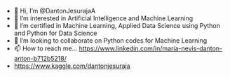 - 👋 Hi, I’m @DantonJesurajaA
- 👀 I’m interested in Artificial Intelligence and Machine Learning
- 🌱 I’m certified in Machine Learning, Applied Data Science using Python and Python for Data Science
- 💞️ I’m looking to collaborate on Python codes for Machine Learning
- 📫 How to reach me... https://www.linkedin.com/in/maria-nevis-danton-anton-b712b5218/
- https://www.kaggle.com/dantonjesuraja

<!---
DantonJesurajaA/DantonJesurajaA is a ✨ special ✨ repository because its `README.md` (this file) appears on your GitHub profile.
You can click the Preview link to take a look at your changes.
--->
